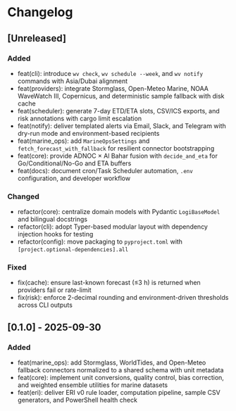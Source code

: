 # Changelog

## [Unreleased]

### Added
- feat(cli): introduce `wv check`, `wv schedule --week`, and `wv notify` commands with Asia/Dubai alignment
- feat(providers): integrate Stormglass, Open-Meteo Marine, NOAA WaveWatch III, Copernicus, and deterministic sample fallback with disk cache
- feat(scheduler): generate 7-day ETD/ETA slots, CSV/ICS exports, and risk annotations with cargo limit escalation
- feat(notify): deliver templated alerts via Email, Slack, and Telegram with dry-run mode and environment-based recipients
- feat(marine_ops): add `MarineOpsSettings` and `fetch_forecast_with_fallback` for resilient connector bootstrapping
- feat(core): provide ADNOC × Al Bahar fusion with `decide_and_eta` for Go/Conditional/No-Go and ETA buffers
- feat(docs): document cron/Task Scheduler automation, `.env` configuration, and developer workflow

### Changed
- refactor(core): centralize domain models with Pydantic `LogiBaseModel` and bilingual docstrings
- refactor(cli): adopt Typer-based modular layout with dependency injection hooks for testing
- refactor(config): move packaging to `pyproject.toml` with `[project.optional-dependencies].all`

### Fixed
- fix(cache): ensure last-known forecast (≤3 h) is returned when providers fail or rate-limit
- fix(risk): enforce 2-decimal rounding and environment-driven thresholds across CLI outputs

## [0.1.0] - 2025-09-30

### Added
- feat(marine_ops): add Stormglass, WorldTides, and Open-Meteo fallback connectors normalized to a shared schema with unit metadata
- feat(core): implement unit conversions, quality control, bias correction, and weighted ensemble utilities for marine datasets
- feat(eri): deliver ERI v0 rule loader, computation pipeline, sample CSV generators, and PowerShell health check
